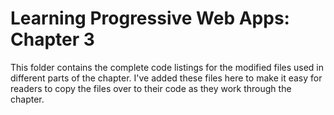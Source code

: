 # Learning Progressive Web Apps: Chapter 3

This folder contains the complete code listings for the modified files used in different parts of the chapter. I've added these files here to make it easy for readers to copy the files over to their code as they work through the chapter.
